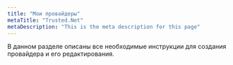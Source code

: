 ```yaml
---
title: "Мои провайдеры"
metaTitle: "Trusted.Net"
metaDescription: "This is the meta description for this page"
---
```



В данном разделе описаны все необходимые инструкции для создания провайдера и его редактирования.